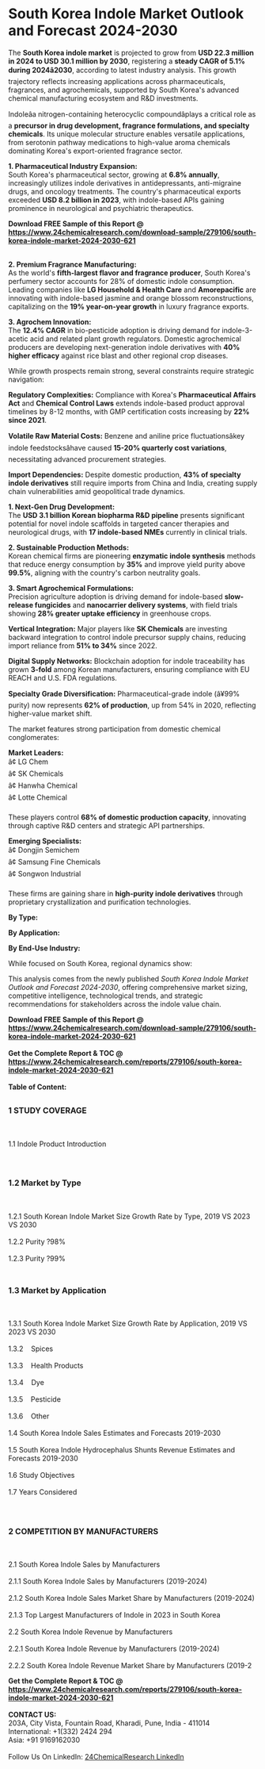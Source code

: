 <h1>South Korea Indole Market Outlook and Forecast 2024-2030</h1><p>The <strong>South Korea indole market</strong> is projected to grow from <strong>USD 22.3 million in 2024 to USD 30.1 million by 2030</strong>, registering a <strong>steady CAGR of 5.1% during 2024â2030</strong>, according to latest industry analysis. This growth trajectory reflects increasing applications across pharmaceuticals, fragrances, and agrochemicals, supported by South Korea's advanced chemical manufacturing ecosystem and R&amp;D investments.</p><p>Indoleâa nitrogen-containing heterocyclic compoundâplays a critical role as a <strong>precursor in drug development, fragrance formulations, and specialty chemicals</strong>. Its unique molecular structure enables versatile applications, from serotonin pathway medications to high-value aroma chemicals dominating Korea's export-oriented fragrance sector.</p><p><strong>1. Pharmaceutical Industry Expansion:</strong><br>
South Korea's pharmaceutical sector, growing at <strong>6.8% annually</strong>, increasingly utilizes indole derivatives in antidepressants, anti-migraine drugs, and oncology treatments. The country's pharmaceutical exports exceeded <strong>USD 8.2 billion in 2023</strong>, with indole-based APIs gaining prominence in neurological and psychiatric therapeutics.</p><div><b>Download FREE Sample of this Report @ 
            <a href="https://www.24chemicalresearch.com/download-sample/279106/south-korea-indole-market-2024-2030-621">
            https://www.24chemicalresearch.com/download-sample/279106/south-korea-indole-market-2024-2030-621</a></b></div><br><p><strong>2. Premium Fragrance Manufacturing:</strong><br>
As the world's <strong>fifth-largest flavor and fragrance producer</strong>, South Korea's perfumery sector accounts for 28% of domestic indole consumption. Leading companies like <strong>LG Household &amp; Health Care</strong> and <strong>Amorepacific</strong> are innovating with indole-based jasmine and orange blossom reconstructions, capitalizing on the <strong>19% year-on-year growth</strong> in luxury fragrance exports.</p><p><strong>3. Agrochem Innovation:</strong><br>
The <strong>12.4% CAGR</strong> in bio-pesticide adoption is driving demand for indole-3-acetic acid and related plant growth regulators. Domestic agrochemical producers are developing next-generation indole derivatives with <strong>40% higher efficacy</strong> against rice blast and other regional crop diseases.</p><p>While growth prospects remain strong, several constraints require strategic navigation:</p><p><strong>Regulatory Complexities:</strong> Compliance with Korea's <strong>Pharmaceutical Affairs Act</strong> and <strong>Chemical Control Laws</strong> extends indole-based product approval timelines by 8-12 months, with GMP certification costs increasing by <strong>22% since 2021</strong>.</p><p><strong>Volatile Raw Material Costs:</strong> Benzene and aniline price fluctuationsâkey indole feedstocksâhave caused <strong>15-20% quarterly cost variations</strong>, necessitating advanced procurement strategies.</p><p><strong>Import Dependencies:</strong> Despite domestic production, <strong>43% of specialty indole derivatives</strong> still require imports from China and India, creating supply chain vulnerabilities amid geopolitical trade dynamics.</p><p><strong>1. Next-Gen Drug Development:</strong><br>
The <strong>USD 3.1 billion Korean biopharma R&amp;D pipeline</strong> presents significant potential for novel indole scaffolds in targeted cancer therapies and neurological drugs, with <strong>17 indole-based NMEs</strong> currently in clinical trials.</p><p><strong>2. Sustainable Production Methods:</strong><br>
Korean chemical firms are pioneering <strong>enzymatic indole synthesis</strong> methods that reduce energy consumption by <strong>35%</strong> and improve yield purity above <strong>99.5%</strong>, aligning with the country's carbon neutrality goals.</p><p><strong>3. Smart Agrochemical Formulations:</strong><br>
Precision agriculture adoption is driving demand for indole-based <strong>slow-release fungicides</strong> and <strong>nanocarrier delivery systems</strong>, with field trials showing <strong>28% greater uptake efficiency</strong> in greenhouse crops.</p><p><strong>Vertical Integration:</strong> Major players like <strong>SK Chemicals</strong> are investing backward integration to control indole precursor supply chains, reducing import reliance from <strong>51% to 34%</strong> since 2022.</p><p><strong>Digital Supply Networks:</strong> Blockchain adoption for indole traceability has grown <strong>3-fold</strong> among Korean manufacturers, ensuring compliance with EU REACH and U.S. FDA regulations.</p><p><strong>Specialty Grade Diversification:</strong> Pharmaceutical-grade indole (â¥99% purity) now represents <strong>62% of production</strong>, up from 54% in 2020, reflecting higher-value market shift.</p><p>The market features strong participation from domestic chemical conglomerates:</p><p><strong>Market Leaders:</strong><br>
â¢ LG Chem<br>
â¢ SK Chemicals<br>
â¢ Hanwha Chemical<br>
â¢ Lotte Chemical<br><br>
These players control <strong>68% of domestic production capacity</strong>, innovating through captive R&amp;D centers and strategic API partnerships.</p><p><strong>Emerging Specialists:</strong><br>
â¢ Dongjin Semichem<br>
â¢ Samsung Fine Chemicals<br>
â¢ Songwon Industrial<br><br>
These firms are gaining share in <strong>high-purity indole derivatives</strong> through proprietary crystallization and purification technologies.</p><p><strong>By Type:</strong></p><p><strong>By Application:</strong></p><p><strong>By End-Use Industry:</strong></p><p>While focused on South Korea, regional dynamics show:</p><p>This analysis comes from the newly published <em>South Korea Indole Market Outlook and Forecast 2024-2030</em>, offering comprehensive market sizing, competitive intelligence, technological trends, and strategic recommendations for stakeholders across the indole value chain.</p><div><b>Download FREE Sample of this Report @ 
            <a href="https://www.24chemicalresearch.com/download-sample/279106/south-korea-indole-market-2024-2030-621">
            https://www.24chemicalresearch.com/download-sample/279106/south-korea-indole-market-2024-2030-621</a></b></div><br><div><b>Get the Complete Report & TOC @ 
            <a href="https://www.24chemicalresearch.com/reports/279106/south-korea-indole-market-2024-2030-621">
            https://www.24chemicalresearch.com/reports/279106/south-korea-indole-market-2024-2030-621</a></b></div><br>
            <b>Table of Content:</b><p><h2><span style="font-size:16px"><strong>1 STUDY COVERAGE</strong></span></h2><br />
<p>1.1 Indole Product Introduction</p><br />
<h2><span style="font-size:16px"><strong>1.2 Market by Type</strong></span></h2><br />
<p>1.2.1 South Korean Indole Market Size Growth Rate by Type, 2019 VS 2023 VS 2030<br /><br />
1.2.2 Purity ?98%&nbsp;&nbsp; &nbsp;<br /><br />
1.2.3 Purity ?99%<br /><br />
<h2><span style="font-size:16px"><strong>1.3 Market by Application</strong></span></h2><br />
<p>1.3.1 South Korea Indole Market Size Growth Rate by Application, 2019 VS 2023 VS 2030<br /><br />
1.3.2&nbsp;&nbsp; &nbsp;Spices<br /><br />
1.3.3&nbsp;&nbsp; &nbsp;Health Products<br /><br />
1.3.4&nbsp;&nbsp; &nbsp;Dye<br /><br />
1.3.5&nbsp;&nbsp; &nbsp;Pesticide<br /><br />
1.3.6&nbsp;&nbsp; &nbsp;Other<br /><br />
1.4 South Korea Indole Sales Estimates and Forecasts 2019-2030<br /><br />
1.5 South Korea Indole Hydrocephalus Shunts Revenue Estimates and Forecasts 2019-2030<br /><br />
1.6 Study Objectives<br /><br />
1.7 Years Considered</p><br />
<h2><span style="font-size:16px"><strong>2 COMPETITION BY MANUFACTURERS</strong></span></h2><br />
<p>2.1 South Korea Indole Sales by Manufacturers<br /><br />
2.1.1 South Korea Indole Sales by Manufacturers (2019-2024)<br /><br />
2.1.2 South Korea Indole Sales Market Share by Manufacturers (2019-2024)<br /><br />
2.1.3 Top Largest Manufacturers of Indole in 2023 in South Korea<br /><br />
2.2 South Korea Indole Revenue by Manufacturers<br /><br />
2.2.1 South Korea Indole Revenue by Manufacturers (2019-2024)<br /><br />
2.2.2 South Korea Indole Revenue Market Share by Manufacturers (2019-2</p><div><b>Get the Complete Report & TOC @ 
            <a href="https://www.24chemicalresearch.com/reports/279106/south-korea-indole-market-2024-2030-621">
            https://www.24chemicalresearch.com/reports/279106/south-korea-indole-market-2024-2030-621</a></b></div><br><b>CONTACT US:</b><br>
            203A, City Vista, Fountain Road, Kharadi, Pune, India - 411014<br>
            International: +1(332) 2424 294<br>
            Asia: +91 9169162030 <br><br>
            Follow Us On LinkedIn: <a href="https://www.linkedin.com/company/24chemicalresearch/">24ChemicalResearch LinkedIn</a>